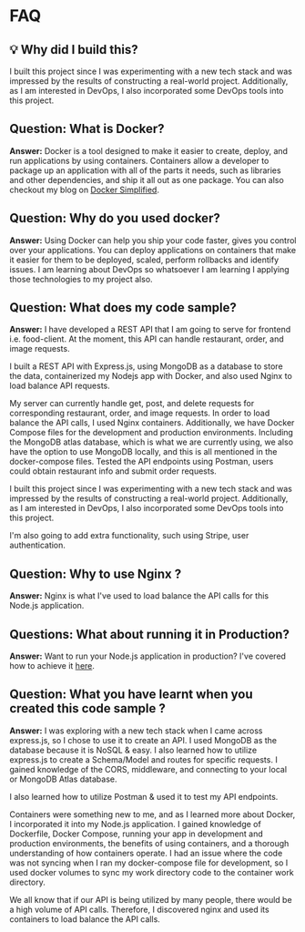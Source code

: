 # FAQ 
## 💡 Why did I build this?
I built this project since I was experimenting with a new tech stack and was impressed by the results of constructing a real-world project. Additionally, as I am interested in DevOps, I also incorporated some DevOps tools into this project.

## Question: What is Docker? 
**Answer:** Docker is a tool designed to make it easier to create, deploy, and run applications by using containers. Containers allow a developer to package up an application with all of the parts it needs, such as libraries and other dependencies, and ship it all out as one package.
You can also checkout my blog on [Docker Simplified](https://community.ops.io/harkiratsm/docker-simplified-4bce).

## Question: Why do you used docker?
**Answer:** Using Docker can help you ship your code faster, gives you control over your applications. You can deploy applications on containers that make it easier for them to be deployed, scaled, perform rollbacks and identify issues. I am learning about DevOps so whatsoever I am learning I applying those technologies to my project also. 

## Question: What does my code sample?
**Answer:**  I have developed a REST API that I am going to serve for frontend i.e. food-client. At the moment, this API can handle restaurant, order, and image requests.

I built a REST API with Express.js, using MongoDB as a database to store the data, containerized my Nodejs app with Docker, and also used Nginx to load balance API requests.

My server can currently handle get, post, and delete requests for corresponding restaurant, order, and image requests. In order to load balance the API calls, I used Nginx containers. Additionally, we have Docker Compose files for the development and production environments. Including the MongoDB atlas database, which is what we are currently using, we also have the option to use MongoDB locally, and this is all mentioned in the docker-compose files. Tested the API endpoints using Postman, users could obtain restaurant info and submit order requests.

I built this project since I was experimenting with a new tech stack and was impressed by the results of constructing a real-world project. Additionally, as I am interested in DevOps, I also incorporated some DevOps tools into this project.

I'm also going to add extra functionality, such using Stripe, user authentication.

## Question: Why to use Nginx ?
**Answer:** Nginx is what I've used to load balance the API calls for this Node.js application.

## Questions: What about running it in Production?
**Answer:** Want to run your Node.js application in production? I've covered how to achieve it [here](https://github.com/harkiratsm/food-server/blob/main/LEARNING.md#prod).

## Question: What you have learnt when you created this code sample ?
**Answer:** I was exploring with a new tech stack when I came across express.js, so I chose to use it to create an API. I used MongoDB as the database because it is NoSQL & easy. I also learned how to utilize express.js to create a Schema/Model and routes for specific requests. I gained knowledge of the CORS, middleware, and connecting to your local or MongoDB Atlas database.

I also learned how to utilize Postman & used it to test my API endpoints.

Containers were something new to me, and as I learned more about Docker, I incorporated it into my Node.js application. I gained knowledge of Dockerfile, Docker Compose, running your app in development and production environments, the benefits of using containers, and a thorough understanding of how containers operate. I had an issue where the code was not syncing when I ran my docker-compose file for development, so I used docker volumes to sync my work directory code to the container work directory.

We all know that if our API is being utilized by many people, there would be a high volume of API calls. Therefore, I discovered nginx and used its containers to load balance the API calls.

